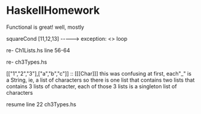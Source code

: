 HaskellHomework
===============
Functional is great! well, mostly

squareCond [11,12,13]   -----> exception: <<loop>>  loop

re- Ch1Lists.hs  line 56-64

re-    ch3Types.hs

[["1","2","3"],["a","b","c"]] :: [[[Char]]]   this was confusing at first, each"_" is a String, ie, a list of characters
so there is one list that contains two lists that contains 3 lists of character, each of those 3 lists is a singleton list of characters

resume line 22   ch3Types.hs
